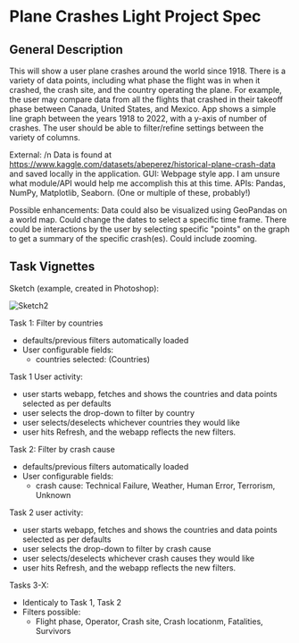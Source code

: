 # Plane Crashes Light Project Spec 

 ## General Description

This will show a user plane crashes around the world since 1918. There is a variety of data points, including what phase the flight was in when it crashed, the crash site, and the country operating the plane. For example, the user may compare data from all the flights that crashed in their takeoff phase between Canada, United States, and Mexico.
App shows a simple line graph between the years 1918 to 2022, with a y-axis of number of crashes.
The user should be able to filter/refine settings between the variety of columns.

External: /n
Data is found at https://www.kaggle.com/datasets/abeperez/historical-plane-crash-data and saved locally in the application.
GUI: Webpage style app. I am unsure what module/API would help me accomplish this at this time.
APIs: Pandas, NumPy, Matplotlib, Seaborn. (One or multiple of these, probably!)


Possible enhancements:
Data could also be visualized using GeoPandas on a world map.
Could change the dates to select a specific time frame.
There could be interactions by the user by selecting specific "points" on the graph to get a summary of the specific crash(es).
Could include zooming.

## Task Vignettes

Sketch (example, created in Photoshop):

![Sketch2](https://user-images.githubusercontent.com/106708967/172018147-d56804a9-4c11-4d2f-9eaa-1bd1a65603ea.jpg)

Task 1: Filter by countries

   * defaults/previous filters automatically loaded
   * User configurable fields:
     * countries selected: (Countries)

Task 1 User activity:

   * user starts webapp, fetches and shows the countries and data points selected as per defaults
   * user selects the drop-down to filter by country
   * user selects/deselects whichever countries they would like
   * user hits Refresh, and the webapp reflects the new filters.

Task 2: Filter by crash cause

   * defaults/previous filters automatically loaded
   * User configurable fields:
     * crash cause: Technical Failure, Weather, Human Error, Terrorism, Unknown

Task 2 user activity:

   * user starts webapp, fetches and shows the countries and data points selected as per defaults
   * user selects the drop-down to filter by crash cause
   * user selects/deselects whichever crash causes they would like
   * user hits Refresh, and the webapp reflects the new filters.

Tasks 3-X:

   * Identicaly to Task 1, Task 2
   * Filters possible:
     * Flight phase, Operator, Crash site, Crash locationm, Fatalities, Survivors











